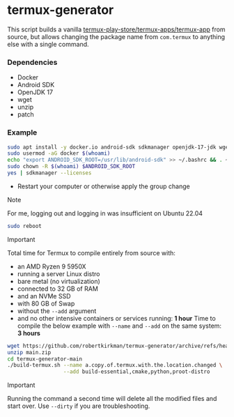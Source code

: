 # termux-generator

This script builds a vanilla [termux-play-store/termux-apps/termux-app](https://github.com/termux-play-store/termux-apps/tree/main/termux-app) from source, but allows changing the package name from `com.termux` to anything else with a single command.

### Dependencies

- Docker
- Android SDK
- OpenJDK 17
- wget
- unzip
- patch

### Example

```bash
sudo apt install -y docker.io android-sdk sdkmanager openjdk-17-jdk wget unzip patch
sudo usermod -aG docker $(whoami)
echo "export ANDROID_SDK_ROOT=/usr/lib/android-sdk" >> ~/.bashrc && . ~/.bashrc
sudo chown -R $(whoami) $ANDROID_SDK_ROOT
yes | sdkmanager --licenses
```

- Restart your computer or otherwise apply the group change

> [!NOTE]
> For me, logging out and logging in was insufficient on Ubuntu 22.04

```bash
sudo reboot
```

> [!IMPORTANT]
> Total time for Termux to compile entirely from source with:
> - an AMD Ryzen 9 5950X
> - running a server Linux distro 
> - bare metal (no virtualization) 
> - connected to 32 GB of RAM 
> - and an NVMe SSD 
> - with 80 GB of Swap 
> - without the `--add` argument
> - and no other intensive containers or services running: 
> **1 hour**
> Time to compile the below example with `--name` and `--add` on the same system:
> **3 hours**

```bash
wget https://github.com/robertkirkman/termux-generator/archive/refs/heads/main.zip
unzip main.zip
cd termux-generator-main
./build-termux.sh --name a.copy.of.termux.with.the.location.changed \
                  --add build-essential,cmake,python,proot-distro
```

> [!IMPORTANT]
> Running the command a second time will delete all the modified files and start over. Use `--dirty` if you are troubleshooting.

